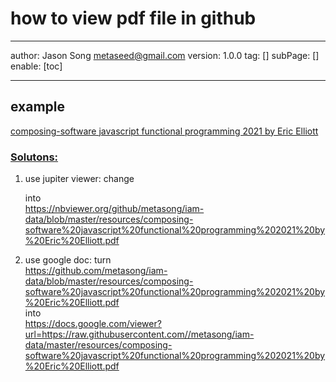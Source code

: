 # how to view pdf file in github
---
author: Jason Song <metaseed@gmail.com>
version: 1.0.0
tag: []
subPage: []
enable: [toc]

---

## example
[composing-software javascript functional programming 2021 by Eric Elliott](https://nbviewer.org/github/metasong/iam-data/blob/master/resources/composing-software%20javascript%20functional%20programming%202021%20by%20Eric%20Elliott.pdf)

### [Solutons:](https://webapps.stackexchange.com/questions/48061/can-i-trick-github-into-displaying-the-pdf-in-the-browser-instead-of-downloading)



1. use jupiter viewer:
    change    

    into    
    https://nbviewer.org/github/metasong/iam-data/blob/master/resources/composing-software%20javascript%20functional%20programming%202021%20by%20Eric%20Elliott.pdf
1. use google doc:
    turn    
    https://github.com/metasong/iam-data/blob/master/resources/composing-software%20javascript%20functional%20programming%202021%20by%20Eric%20Elliott.pdf      
    into     
    https://docs.google.com/viewer?url=https://raw.githubusercontent.com//metasong/iam-data/master/resources/composing-software%20javascript%20functional%20programming%202021%20by%20Eric%20Elliott.pdf  
